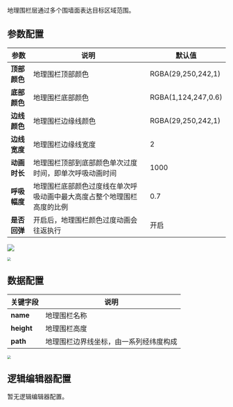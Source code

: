 地理围栏层通过多个围墙面表达目标区域范围。

## 参数配置
| 参数 | 说明 | 默认值 |
| --- | --- | --- |
| **顶部颜色** | 地理围栏顶部颜色 |RGBA(29,250,242,1) |
| **底部颜色** | 地理围栏底部颜色|RGBA(1,124,247,0.6) |
| **边线颜色** | 地理围栏边缘线颜色 |RGBA(29,250,242,1) |
| **边线宽度** | 地理围栏边缘线宽度 | 2 |
| **动画时长** | 地理围栏顶部到底部颜色单次过度时间，即单次呼吸动画时间 | 1000 |
| **呼吸幅度** | 地理围栏底部颜色过度线在单次呼吸动画中最大高度占整个地理围栏高度的比例 | 0.7 |
| **是否回弹** | 开启后，地理围栏颜色过度动画会往返执行 | 开启 |

![](https://qcloudimg.tencent-cloud.cn/raw/30b97be9825372ddcddeddc606428525.jpg)

<img src="https://qcloudimg.tencent-cloud.cn/raw/de7826c170fd15ade92229ec0ff27a77.jpg"  style="zoom:50%;">

## 数据配置
| 关键字段 | 说明 |
| --- | --- |
| **name** | 地理围栏名称 |
| **height** | 地理围栏高度 |
| **path** | 地理围栏边界线坐标，由一系列经纬度构成 |

<img src="https://qcloudimg.tencent-cloud.cn/raw/e1370d16370d15adce10375e65c98baa.jpg"  style="zoom:50%;">

## 逻辑编辑器配置
暂无逻辑编辑器配置。
